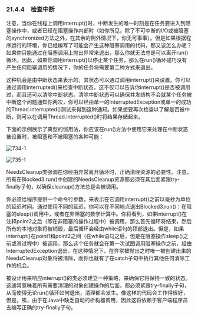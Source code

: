 ### 21.4.4　检查中断

注意，当你在线程上调用interrupt()时，中断发生的唯一时刻是在任务要进入到阻塞操作中，或者已经在阻塞操作内部时（如你所见，除了不可中断的I/O或被阻塞的synchronized方法之外，在其余的例外情况下，你无可事事）。但是如果根据程序运行的环境，你已经编写了可能会产生这种阻塞调用的代码，那又该怎么办呢？如果你只能通过在阻塞调用上抛出异常来退出，那么你就无法总是可以离开run()循环。因此，如果你调用interrupt()以停止某个任务，那么在run()循环碰巧没有产生任何阻塞调用的情况下，你的任务将需要第二种方式来退出。

这种机会是由中断状态来表示的，其状态可以通过调用interrupt()来设置。你可以通过调用interrupted()来检查中断状态，这不仅可以告诉你interrupt()是否被调用过，而且还可以清除中断状态。清除中断状态可以确保并发结构不会就某个任务被中断这个问题通知你两次，你可以经由单一的InterruptedException或单一的成功的Thread.interrupted()测试来得到这种通知。如果想要再次检查以了解是否被中断，则可以在调用Thread.interrupted()时将结果存储起来。

下面的示例展示了典型的惯用法，你应该在run()方法中使用它来处理在中断状态被设置时，被阻塞和不被阻塞的各种可能：

![734-1](../Images/image03724.jpeg)

![735-1](../Images/image03725.jpeg)

NeedsCleanup类强调在你经由异常离开循环时，正确清理资源的必要性。注意，所有在Blocked3.run()中创建的NeedsCleanup资源都必须在其后面紧跟try-finally子句，以确保cleanup()方法总是会被调用。

你必须给程序提供一个命令行参数，来表示在它调用interrupt()之前以毫秒为单位的延迟时间。通过使用不同的延迟，你可以在不同地点退出Blocked3.run()：在阻塞的sleep()调用中，或者在非阻塞的数学计算中。你将看到，如果interrupt()在注释point2之后（即在非阻塞的操作过程中）被调用，那么首先循环将结束，然后所有的本地对象将被销毁，最后循环会经由while语句的顶部退出。但是，如果interrupt()在point1和point2之间（在while语句之后，但是在阻塞操作sleep()之前或其过程中）被调用，那么这个任务就会在第一次试图调用阻塞操作之前，经由InterruptedException退出。在这种情况下，在异常被抛出之时唯一被创建出来的NeedsCleanup对象将被清除，而你也就有了在catch子句中执行其他任何清除工作的机会。

被设计用来响应interrupt()的类必须建立一种策略，来确保它将保持一致的状态。这通常意味着所有需要清理的对象创建操作的后面，都必须紧跟try-finally子句，从而使得无论run()循环如何退出，清理都会发生。像这样的代码会工作得很好，但是，唉，由于在Java中缺乏自动的析构器调用，因此这将依赖于客户端程序员去编写正确的try-finally子句。